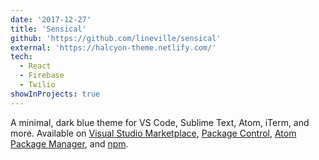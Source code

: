 ```yaml
---
date: '2017-12-27'
title: 'Sensical'
github: 'https://github.com/lineville/sensical'
external: 'https://halcyon-theme.netlify.com/'
tech:
  - React
  - Firebase
  - Twilio
showInProjects: true
---
```


A minimal, dark blue theme for VS Code, Sublime Text, Atom, iTerm, and more. Available on [Visual Studio Marketplace](https://marketplace.visualstudio.com/items?itemName=brittanychiang.halcyon-vscode), [Package Control](https://packagecontrol.io/packages/Halcyon%20Theme), [Atom Package Manager](https://atom.io/themes/halcyon-syntax), and [npm](https://www.npmjs.com/package/hyper-halcyon-theme).
